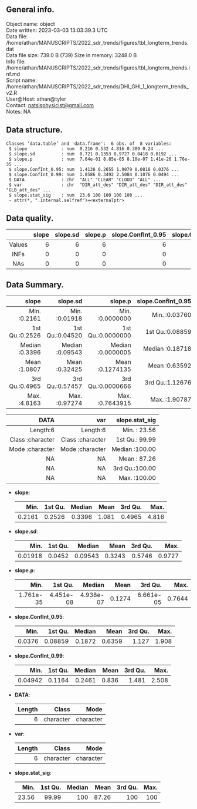 <!-- This is a markdown file. -->


 General info.
---------------

Object name:    object      
Date written:   2023-03-03 13:03:39.3 UTC  
Data file:      /home/athan/MANUSCRIPTS/2022_sdr_trends/figures/tbl_longterm_trends.dat      
Data file size: 739.0 B (739) 
Size in memory: 3248.0 B      
Info file:      /home/athan/MANUSCRIPTS/2022_sdr_trends/figures/tbl_longterm_trends.inf.md      
Script name:    /home/athan/MANUSCRIPTS/2022_sdr_trends/DHI_GHI_1_longterm_trends_v2.R      
User@Host:      athan@tyler   
Contact:        <natsisphysicist@gmail.com>      
Notes:          NA      


 Data structure.
-----------------

```
Classes ‘data.table’ and 'data.frame':	6 obs. of  8 variables:
 $ slope             : num  0.216 0.532 4.816 0.389 0.24 ...
 $ slope.sd          : num  0.721 0.1353 0.9727 0.0418 0.0192 ...
 $ slope.p           : num  7.64e-01 8.85e-05 8.10e-07 1.41e-20 1.76e-35 ...
 $ slope.ConfInt_0.95: num  1.4138 0.2655 1.9079 0.0818 0.0376 ...
 $ slope.ConfInt_0.99: num  1.8586 0.3492 2.5084 0.1076 0.0494 ...
 $ DATA              : chr  "ALL" "CLEAR" "CLOUD" "ALL" ...
 $ var               : chr  "DIR_att_des" "DIR_att_des" "DIR_att_des" "GLB_att_des" ...
 $ slope.stat_sig    : num  23.6 100 100 100 100 ...
 - attr(*, ".internal.selfref")=<externalptr> 
```


 Data quality.
---------------

| &nbsp; | slope | slope.sd | slope.p | slope.ConfInt_0.95 | slope.ConfInt_0.99 | DATA | var | slope.stat_sig |
|:------:|------:|---------:|--------:|-------------------:|-------------------:|-----:|----:|---------------:|
| Values |     6 |        6 |       6 |                  6 |                  6 |    0 |   0 |              6 |
|  INFs  |     0 |        0 |       0 |                  0 |                  0 |    0 |   0 |              0 |
|  NAs   |     0 |        0 |       0 |                  0 |                  0 |    0 |   0 |              0 |


 Data Summary.
---------------

|          slope |        slope.sd |           slope.p | slope.ConfInt_0.95 | slope.ConfInt_0.99 |
|---------------:|----------------:|------------------:|-------------------:|-------------------:|
| Min.   :0.2161 | Min.   :0.01918 | Min.   :0.0000000 |    Min.   :0.03760 |    Min.   :0.04942 |
| 1st Qu.:0.2526 | 1st Qu.:0.04520 | 1st Qu.:0.0000000 |    1st Qu.:0.08859 |    1st Qu.:0.11644 |
| Median :0.3396 | Median :0.09543 | Median :0.0000005 |    Median :0.18718 |    Median :0.24610 |
| Mean   :1.0807 | Mean   :0.32425 | Mean   :0.1274135 |    Mean   :0.63592 |    Mean   :0.83604 |
| 3rd Qu.:0.4965 | 3rd Qu.:0.57457 | 3rd Qu.:0.0000666 |    3rd Qu.:1.12676 |    3rd Qu.:1.48127 |
| Max.   :4.8163 | Max.   :0.97274 | Max.   :0.7643915 |    Max.   :1.90787 |    Max.   :2.50839 |

 

|             DATA |              var | slope.stat_sig |
|-----------------:|-----------------:|---------------:|
|         Length:6 |         Length:6 | Min.   : 23.56 |
| Class :character | Class :character | 1st Qu.: 99.99 |
| Mode  :character | Mode  :character | Median :100.00 |
|               NA |               NA | Mean   : 87.26 |
|               NA |               NA | 3rd Qu.:100.00 |
|               NA |               NA | Max.   :100.00 |



  * **slope**:


    |   Min. | 1st Qu. | Median |  Mean | 3rd Qu. |  Max. |
    |-------:|--------:|-------:|------:|--------:|------:|
    | 0.2161 |  0.2526 | 0.3396 | 1.081 |  0.4965 | 4.816 |

  * **slope.sd**:


    |    Min. | 1st Qu. |  Median |   Mean | 3rd Qu. |   Max. |
    |--------:|--------:|--------:|-------:|--------:|-------:|
    | 0.01918 |  0.0452 | 0.09543 | 0.3243 |  0.5746 | 0.9727 |

  * **slope.p**:


    |      Min. |   1st Qu. |    Median |   Mean |   3rd Qu. |   Max. |
    |----------:|----------:|----------:|-------:|----------:|-------:|
    | 1.761e-35 | 4.451e-08 | 4.938e-07 | 0.1274 | 6.661e-05 | 0.7644 |

  * **slope.ConfInt_0.95**:


    |   Min. | 1st Qu. | Median |   Mean | 3rd Qu. |  Max. |
    |-------:|--------:|-------:|-------:|--------:|------:|
    | 0.0376 | 0.08859 | 0.1872 | 0.6359 |   1.127 | 1.908 |

  * **slope.ConfInt_0.99**:


    |    Min. | 1st Qu. | Median |  Mean | 3rd Qu. |  Max. |
    |--------:|--------:|-------:|------:|--------:|------:|
    | 0.04942 |  0.1164 | 0.2461 | 0.836 |   1.481 | 2.508 |

  * **DATA**:


    | Length |     Class |      Mode |
    |-------:|----------:|----------:|
    |      6 | character | character |

  * **var**:


    | Length |     Class |      Mode |
    |-------:|----------:|----------:|
    |      6 | character | character |

  * **slope.stat_sig**:


    |  Min. | 1st Qu. | Median |  Mean | 3rd Qu. | Max. |
    |------:|--------:|-------:|------:|--------:|-----:|
    | 23.56 |   99.99 |    100 | 87.26 |     100 |  100 |


<!-- end of list -->


